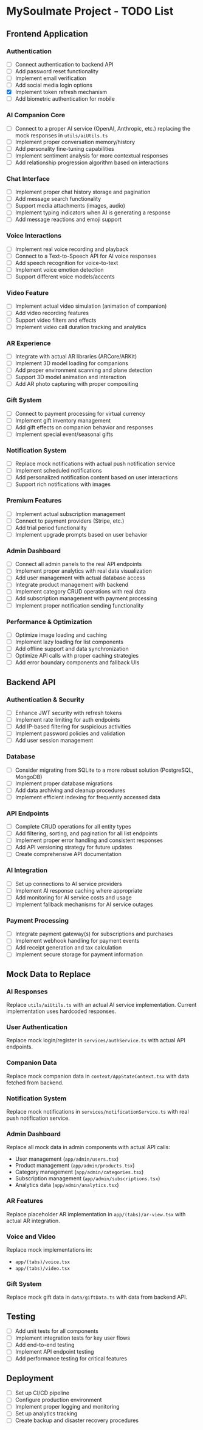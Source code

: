 # MySoulmate Project - TODO List

## Frontend Application

### Authentication
- [ ] Connect authentication to backend API
- [ ] Add password reset functionality
- [ ] Implement email verification
- [ ] Add social media login options
- [x] Implement token refresh mechanism
- [ ] Add biometric authentication for mobile

### AI Companion Core
- [ ] Connect to a proper AI service (OpenAI, Anthropic, etc.) replacing the mock responses in `utils/aiUtils.ts`
- [ ] Implement proper conversation memory/history
- [ ] Add personality fine-tuning capabilities
- [ ] Implement sentiment analysis for more contextual responses
- [ ] Add relationship progression algorithm based on interactions

### Chat Interface
- [ ] Implement proper chat history storage and pagination
- [ ] Add message search functionality
- [ ] Support media attachments (images, audio)
- [ ] Implement typing indicators when AI is generating a response
- [ ] Add message reactions and emoji support

### Voice Interactions
- [ ] Implement real voice recording and playback
- [ ] Connect to a Text-to-Speech API for AI voice responses
- [ ] Add speech recognition for voice-to-text
- [ ] Implement voice emotion detection
- [ ] Support different voice models/accents

### Video Feature
- [ ] Implement actual video simulation (animation of companion)
- [ ] Add video recording features
- [ ] Support video filters and effects
- [ ] Implement video call duration tracking and analytics

### AR Experience
- [ ] Integrate with actual AR libraries (ARCore/ARKit)
- [ ] Implement 3D model loading for companions
- [ ] Add proper environment scanning and plane detection
- [ ] Support 3D model animation and interaction
- [ ] Add AR photo capturing with proper compositing

### Gift System
- [ ] Connect to payment processing for virtual currency
- [ ] Implement gift inventory management
- [ ] Add gift effects on companion behavior and responses
- [ ] Implement special event/seasonal gifts

### Notification System
- [ ] Replace mock notifications with actual push notification service
- [ ] Implement scheduled notifications
- [ ] Add personalized notification content based on user interactions
- [ ] Support rich notifications with images

### Premium Features
- [ ] Implement actual subscription management
- [ ] Connect to payment providers (Stripe, etc.)
- [ ] Add trial period functionality
- [ ] Implement upgrade prompts based on user behavior

### Admin Dashboard
- [ ] Connect all admin panels to the real API endpoints
- [ ] Implement proper analytics with real data visualization
- [ ] Add user management with actual database access
- [ ] Integrate product management with backend
- [ ] Implement category CRUD operations with real data
- [ ] Add subscription management with payment processing
- [ ] Implement proper notification sending functionality

### Performance & Optimization
- [ ] Optimize image loading and caching
- [ ] Implement lazy loading for list components
- [ ] Add offline support and data synchronization
- [ ] Optimize API calls with proper caching strategies
- [ ] Add error boundary components and fallback UIs

## Backend API

### Authentication & Security
- [ ] Enhance JWT security with refresh tokens
- [ ] Implement rate limiting for auth endpoints
- [ ] Add IP-based filtering for suspicious activities
- [ ] Implement password policies and validation
- [ ] Add user session management

### Database
- [ ] Consider migrating from SQLite to a more robust solution (PostgreSQL, MongoDB)
- [ ] Implement proper database migrations
- [ ] Add data archiving and cleanup procedures
- [ ] Implement efficient indexing for frequently accessed data

### API Endpoints
- [ ] Complete CRUD operations for all entity types
- [ ] Add filtering, sorting, and pagination for all list endpoints
- [ ] Implement proper error handling and consistent responses
- [ ] Add API versioning strategy for future updates
- [ ] Create comprehensive API documentation

### AI Integration
- [ ] Set up connections to AI service providers
- [ ] Implement AI response caching where appropriate
- [ ] Add monitoring for AI service costs and usage
- [ ] Implement fallback mechanisms for AI service outages

### Payment Processing
- [ ] Integrate payment gateway(s) for subscriptions and purchases
- [ ] Implement webhook handling for payment events
- [ ] Add receipt generation and tax calculation
- [ ] Implement secure storage for payment information

## Mock Data to Replace

### AI Responses
Replace `utils/aiUtils.ts` with an actual AI service implementation. Current implementation uses hardcoded responses.

### User Authentication
Replace mock login/register in `services/authService.ts` with actual API endpoints.

### Companion Data
Replace mock companion data in `context/AppStateContext.tsx` with data fetched from backend.

### Notification System
Replace mock notifications in `services/notificationService.ts` with real push notification service.

### Admin Dashboard
Replace all mock data in admin components with actual API calls:
- User management (`app/admin/users.tsx`)
- Product management (`app/admin/products.tsx`)
- Category management (`app/admin/categories.tsx`)
- Subscription management (`app/admin/subscriptions.tsx`)
- Analytics data (`app/admin/analytics.tsx`)

### AR Features
Replace placeholder AR implementation in `app/(tabs)/ar-view.tsx` with actual AR integration.

### Voice and Video
Replace mock implementations in:
- `app/(tabs)/voice.tsx`
- `app/(tabs)/video.tsx`

### Gift System
Replace mock gift data in `data/giftData.ts` with data from backend API.

## Testing
- [ ] Add unit tests for all components
- [ ] Implement integration tests for key user flows
- [ ] Add end-to-end testing
- [ ] Implement API endpoint testing
- [ ] Add performance testing for critical features

## Deployment
- [ ] Set up CI/CD pipeline
- [ ] Configure production environment
- [ ] Implement proper logging and monitoring
- [ ] Set up analytics tracking
- [ ] Create backup and disaster recovery procedures